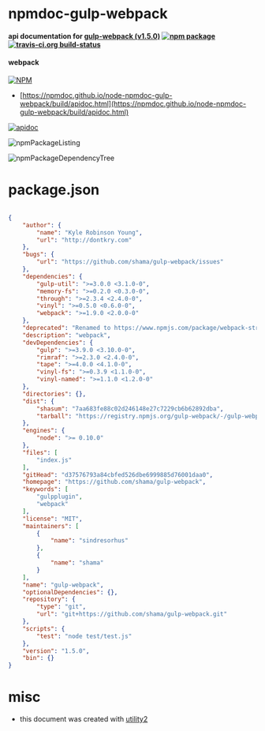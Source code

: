 # npmdoc-gulp-webpack

#### api documentation for  [gulp-webpack (v1.5.0)](https://github.com/shama/gulp-webpack)  [![npm package](https://img.shields.io/npm/v/npmdoc-gulp-webpack.svg?style=flat-square)](https://www.npmjs.org/package/npmdoc-gulp-webpack) [![travis-ci.org build-status](https://api.travis-ci.org/npmdoc/node-npmdoc-gulp-webpack.svg)](https://travis-ci.org/npmdoc/node-npmdoc-gulp-webpack)

#### webpack

[![NPM](https://nodei.co/npm/gulp-webpack.png?downloads=true&downloadRank=true&stars=true)](https://www.npmjs.com/package/gulp-webpack)

- [https://npmdoc.github.io/node-npmdoc-gulp-webpack/build/apidoc.html](https://npmdoc.github.io/node-npmdoc-gulp-webpack/build/apidoc.html)

[![apidoc](https://npmdoc.github.io/node-npmdoc-gulp-webpack/build/screenCapture.buildCi.browser.%252Ftmp%252Fbuild%252Fapidoc.html.png)](https://npmdoc.github.io/node-npmdoc-gulp-webpack/build/apidoc.html)

![npmPackageListing](https://npmdoc.github.io/node-npmdoc-gulp-webpack/build/screenCapture.npmPackageListing.svg)

![npmPackageDependencyTree](https://npmdoc.github.io/node-npmdoc-gulp-webpack/build/screenCapture.npmPackageDependencyTree.svg)



# package.json

```json

{
    "author": {
        "name": "Kyle Robinson Young",
        "url": "http://dontkry.com"
    },
    "bugs": {
        "url": "https://github.com/shama/gulp-webpack/issues"
    },
    "dependencies": {
        "gulp-util": ">=3.0.0 <3.1.0-0",
        "memory-fs": ">=0.2.0 <0.3.0-0",
        "through": ">=2.3.4 <2.4.0-0",
        "vinyl": ">=0.5.0 <0.6.0-0",
        "webpack": ">=1.9.0 <2.0.0-0"
    },
    "deprecated": "Renamed to https://www.npmjs.com/package/webpack-stream",
    "description": "webpack",
    "devDependencies": {
        "gulp": ">=3.9.0 <3.10.0-0",
        "rimraf": ">=2.3.0 <2.4.0-0",
        "tape": ">=4.0.0 <4.1.0-0",
        "vinyl-fs": ">=0.3.9 <1.1.0-0",
        "vinyl-named": ">=1.1.0 <1.2.0-0"
    },
    "directories": {},
    "dist": {
        "shasum": "7aa683fe88c02d246148e27c7229cb6b62892dba",
        "tarball": "https://registry.npmjs.org/gulp-webpack/-/gulp-webpack-1.5.0.tgz"
    },
    "engines": {
        "node": ">= 0.10.0"
    },
    "files": [
        "index.js"
    ],
    "gitHead": "d37576793a84cbfed526dbe6999885d76001daa0",
    "homepage": "https://github.com/shama/gulp-webpack",
    "keywords": [
        "gulpplugin",
        "webpack"
    ],
    "license": "MIT",
    "maintainers": [
        {
            "name": "sindresorhus"
        },
        {
            "name": "shama"
        }
    ],
    "name": "gulp-webpack",
    "optionalDependencies": {},
    "repository": {
        "type": "git",
        "url": "git+https://github.com/shama/gulp-webpack.git"
    },
    "scripts": {
        "test": "node test/test.js"
    },
    "version": "1.5.0",
    "bin": {}
}
```



# misc
- this document was created with [utility2](https://github.com/kaizhu256/node-utility2)
